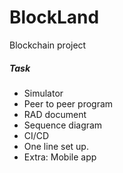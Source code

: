 # BlockLand
Blockchain project


##### Task
- Simulator
- Peer to peer program
- RAD document
- Sequence diagram
- CI/CD
- One line set up.
- Extra: Mobile app
